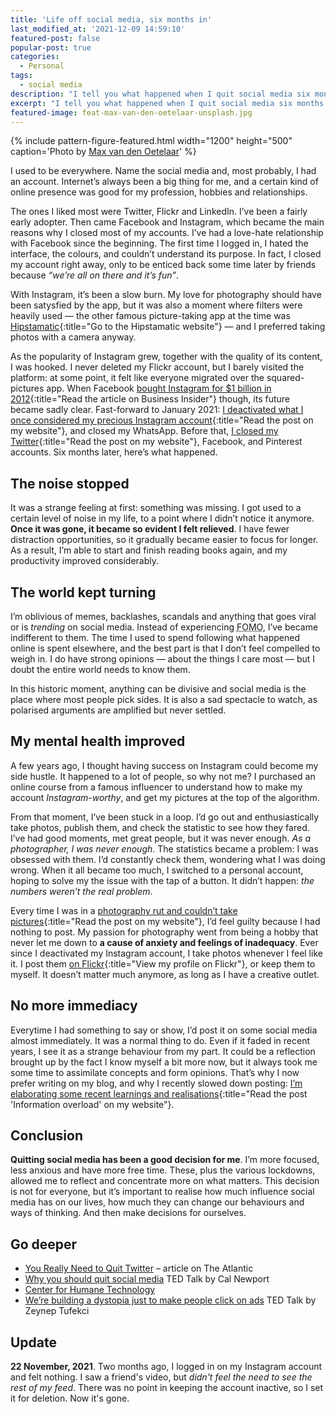 ```yaml
---
title: 'Life off social media, six months in'
last_modified_at: '2021-12-09 14:59:10'
featured-post: false
popular-post: true
categories:
  - Personal
tags:
  - social media
description: "I tell you what happened when I quit social media six months ago, and why I don't want to come back."
excerpt: "I tell you what happened when I quit social media six months ago, and why I don't want to come back."
featured-image: feat-max-van-den-oetelaar-unsplash.jpg
---
```

{% include pattern-figure-featured.html width="1200" height="500" caption='Photo by <a href="https://unsplash.com/photos/buymYm3RQ3U">Max van den Oetelaar</a>' %}

<p class="lead">I used to be everywhere. Name the social media and, most probably, I had an account. Internet’s always been a big thing for me, and a certain kind of online presence was good for my profession, hobbies and relationships.</p>

<!--more-->

The ones I liked most were Twitter, Flickr and LinkedIn. I’ve been a fairly early adopter. Then came Facebook and Instagram, which became the main reasons why I closed most of my accounts. I’ve had a love-hate relationship with Facebook since the beginning. The first time I logged in, I hated the interface, the colours, and couldn’t understand its purpose. In fact, I closed my account right away, only to be enticed back some time later by friends because _“we’re all on there and it’s fun”_.

With Instagram, it’s been a slow burn. My love for photography should have been satysfied by the app, but it was also a moment where filters were heavily used — the other famous picture-taking app at the time was [Hipstamatic](https://hipstamatic.com/camera/){:title="Go to the Hipstamatic website"} — and I preferred taking photos with a camera anyway.

As the popularity of Instagram grew, together with the quality of its content, I was hooked. I never deleted my Flickr account, but I barely visited the platform: at some point, it felt like everyone migrated over the squared-pictures app. When Facebook [bought Instagram for $1 billion in 2012](https://www.businessinsider.com/facebook-buys-instagram-for-1-billion-what-you-need-to-know-2012-4){:title="Read the article on Business Insider"} though, its future became sadly clear. Fast-forward to January 2021: [I deactivated what I once considered my precious Instagram account](/personal/deactivated-my-instagram-account/){:title="Read the post on my website"}, and closed my WhatsApp. Before that, [I closed my Twitter](/personal/i-deleted-my-twitter-account/){:title="Read the post on my website"}, Facebook, and Pinterest accounts. Six months later, here’s what happened.

## The noise stopped

It was a strange feeling at first: something was missing. I got used to a certain level of noise in my life, to a point where I didn’t notice it anymore. **Once it was gone, it became so evident I felt relieved**. I have fewer distraction opportunities, so it gradually became easier to focus for longer. As a result, I’m able to start and finish reading books again, and my productivity improved considerably.

## The world kept turning

I’m oblivious of memes, backlashes, scandals and anything that goes viral or is _trending_ on social media. Instead of experiencing <abbr title="Fear Of Missing Out">FOMO</abbr>, I’ve became indifferent to them. The time I used to spend following what happened online is spent elsewhere, and the best part is that I don’t feel compelled to weigh in. I do have strong opinions — about the things I care most — but I doubt the entire world needs to know them.

In this historic moment, anything can be divisive and social media is the place where most people pick sides. It is also a sad spectacle to watch, as polarised arguments are amplified but never settled.

## My mental health improved

A few years ago, I thought having success on Instagram could become my side hustle. It happened to a lot of people, so why not me? I purchased an online course from a famous influencer to understand how to make my account _Instagram-worthy_, and get my pictures at the top of the algorithm.

From that moment, I’ve been stuck in a loop. I’d go out and enthusiastically take photos, publish them, and check the statistic to see how they fared. I’ve had good moments, met great people, but it was never enough. _As a photographer, I was never enough_. The statistics became a problem: I was obsessed with them. I’d constantly check them, wondering what I was doing wrong. When it all became too much, I switched to a personal account, hoping to solve my the issue with the tap of a button. It didn’t happen: _the numbers weren’t the real problem_.

Every time I was in a [photography rut and couldn’t take pictures](/photography/photography-rut/){:title="Read the post on my website"}, I’d feel guilty because I had nothing to post. My passion for photography went from being a hobby that never let me down to **a cause of anxiety and feelings of inadequacy**. Ever since I deactivated my Instagram account, I take photos whenever I feel like it. I post them [on Flickr](https://www.flickr.com/photos/silvia-m/){:title="View my profile on Flickr"}, or keep them to myself. It doesn’t matter much anymore, as long as I have a creative outlet.

## No more immediacy

Everytime I had something to say or show, I’d post it on some social media almost immediately. It was a normal thing to do. Even if it faded in recent years, I see it as a strange behaviour from my part. It could be a reflection brought up by the fact I know myself a bit more now, but it always took me some time to assimilate concepts and form opinions. That’s why I now prefer writing on my blog, and why I recently slowed down posting: [I’m elaborating some recent learnings and realisations](/design-digested/information-overload/){:title="Read the post 'Information overload' on my website"}.

## Conclusion

**Quitting social media has been a good decision for me**. I’m more focused, less anxious and have more free time. These, plus the various lockdowns, allowed me to reflect and concentrate more on what matters. This decision is not for everyone, but it’s important to realise how much influence social media has on our lives, how much they can change our behaviours and ways of thinking. And then make decisions for ourselves.

## Go deeper

<ul class="smd-ul">
<li><a href="https://www.theatlantic.com/ideas/archive/2021/07/twitter-addict-realizes-she-needs-rehab/619343/">You Really Need to Quit Twitter</a> – article on The Atlantic</li>
<li><a href="https://www.ted.com/talks/cal_newport_why_you_should_quit_social_media">Why you should quit social media</a> TED Talk by Cal Newport</li>
<li><a href="https://www.humanetech.com/">Center for Humane Technology</a></li>
<li><a href="https://www.ted.com/talks/zeynep_tufekci_we_re_building_a_dystopia_just_to_make_people_click_on_ads">We’re building a dystopia just to make people click on ads</a> TED Talk by Zeynep Tufekci</li>
</ul>

## Update

<strong>22 November, 2021</strong>. Two months ago, I logged in on my Instagram account and felt nothing. I saw a friend's video, but <em>didn't feel the need to see the rest of my feed</em>. There was no point in keeping the account inactive, so I set it for deletion. Now it's gone.
